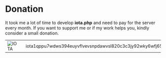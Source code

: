 # Donation

It took me a lot of time to develop **iota.php** and need to pay for the server every month.
If you want to support me or if my work helps you, kindly consider a small donation.



|         |         |            |
|:------------- | ------------- | -------------:|
| <img src="https://img.shields.io/badge/IOTA-lightgrey?style=social&logo=iota" alt="IOTA" /> | ![donation IOTA QR](./images/donation_qr_iota.png) | iota1qppu7wdws394euyvflvevsnpdawvsl820c3c3jy92wky6wfj656wqqxtf9m  
